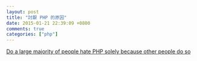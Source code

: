 ```yaml
---
layout: post
title: "討厭 PHP 的原因"
date: 2015-01-21 22:39:09 +0800
comments: true
categories: ["php"]
---
```



<!-- more -->

[Do a large majority of people hate PHP solely because other people do so]


[Do a large majority of people hate PHP solely because other people do so]:http://www.quora.com/Do-a-large-majority-of-people-hate-PHP-solely-because-other-people-do-so